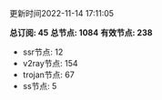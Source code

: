 更新时间2022-11-14 17:11:05

**总订阅: 45**
**总节点: 1084**
**有效节点: 238**
- ssr节点: 12
- v2ray节点: 154
- trojan节点: 67
- ss节点: 5
